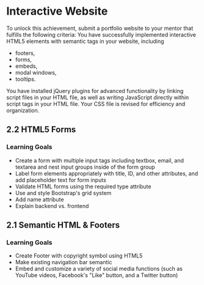 # Interactive Website

To unlock this achievement, submit a portfolio website to your mentor that fulfills the following criteria:
You have successfully implemented interactive HTML5 elements with semantic tags in your website, including

- footers, 
- forms,
- embeds,
- modal windows,
- tooltips.

You have installed jQuery plugins for advanced functionality by linking script files in your HTML file, as well as writing JavaScript directly within script tags in your HTML file. Your CSS file is revised for efficiency and organization.

## 2.2 HTML5 Forms

### Learning Goals

- Create a form with multiple input tags including textbox, email, and textarea and nest input groups inside of the form group 
- Label form elements appropriately with title, ID, and other attributes, and add placeholder text for form inputs 
- Validate HTML forms using the required type attribute
- Use and style Bootstrap's grid system
- Add name attribute
- Explain backend vs. frontend

## 2.1 Semantic HTML & Footers

### Learning Goals

- Create Footer with copyright symbol using HTML5
- Make existing navigation bar semantic
- Embed and customize a variety of social media functions (such as YouTube videos, Facebook's "Like" button, and a Twitter button)


